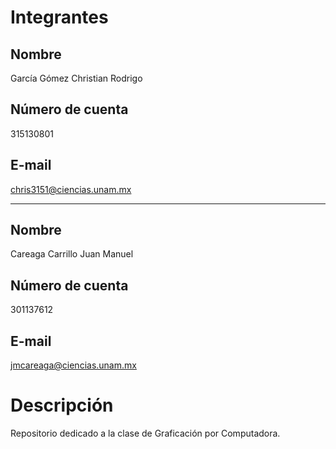 # Integrantes #
## Nombre ##
García Gómez Christian Rodrigo

## Número de cuenta ##
315130801

## E-mail ##
chris3151@ciencias.unam.mx

---

## Nombre ##
Careaga Carrillo Juan Manuel
## Número de cuenta ##
301137612
## E-mail ##
jmcareaga@ciencias.unam.mx


# Descripción #
Repositorio dedicado a la clase de Graficación por Computadora.
